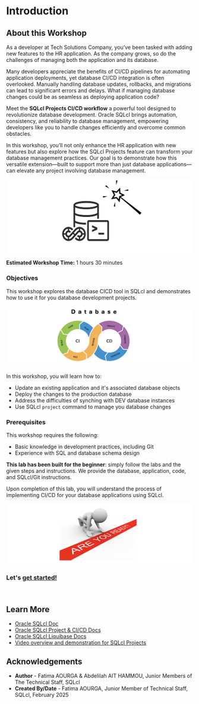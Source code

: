 # Introduction

## About this Workshop

As a developer at Tech Solutions Company, you’ve been tasked with adding new features to the HR application. As the company grows, so do the challenges of managing both the application and its database.

Many developers appreciate the benefits of CI/CD pipelines for automating application deployments, yet database CI/CD integration is often overlooked. Manually handling database updates, rollbacks, and migrations can lead to significant errors and delays. What if managing database changes could be as seamless as deploying application code?

Meet the **SQLcl Projects CI/CD workflow** a powerful tool designed to revolutionize database development. Oracle SQLcl brings automation, consistency, and reliability to database management, empowering developers like you to handle changes efficiently and overcome common obstacles.

In this workshop, you’ll not only enhance the HR application with new features but also explore how the SQLcl Projects feature can transform your database management practices. Our goal is to demonstrate how this versatile extension—built to support more than just database applications—can elevate any project involving database management.

![SQLcl Projects logo](./../1-introduction/images/sqlcl-projects-logo.png " ")

**Estimated Workshop Time:** 1 hours 30 minutes

### **Objectives**

This workshop explores the database CICD tool in SQLcl and demonstrates how to use it for you database development projects.

![Database ci/cd](./../1-introduction/images/database-cicd.png " ")

In this workshop, you will learn how to:

* Update an existing application and it's associated database objects
* Deploy the changes to the production database
* Address the difficulties of synching with DEV database instances
* Use SQLcl `project` command to manage you database changes

### **Prerequisites**

This workshop requires the following:

* Basic knowledge in development practices, including Git
* Experience with SQL and database schema design

**This lab has been built for the beginner**: simply follow the labs and the given steps and instructions. We provide the database, application, code, and SQLcl/Git instructions.

Upon completion of this lab, you will understand the process of implementing CI/CD for your database applications using SQLcl.

![Are you ready?](./../1-introduction/images/are-you-ready.png " ")

### **Let's** [**get started!**](#next)
</br>

## Learn More

* [Oracle SQLcl Doc](https://docs.oracle.com/en/database/oracle/sql-developer-command-line/24.3/sqcug/working-sqlcl.html)
* [Oracle SQLcl Project & CI/CD Docs](https://docs.oracle.com/en/database/oracle/sql-developer-command-line/24.3/sqcug/database-application-ci-cd.html#GUID-6A942F42-A365-4FF2-9D05-6DC2A0740D24)
* [Oracle SQLcl Liquibase Docs](https://docs.oracle.com/en/database/oracle/sql-developer-command-line/24.3/sqcug/using-liquibase.html)
* [Video overview and demonstration for SQLcl Projects](https://youtu.be/qCc-f24HLCU?si=3z-aRBdzu_QhixJ9&t=182)

## Acknowledgements

* **Author** - Fatima AOURGA & Abdelilah AIT HAMMOU, Junior Members of The Technical Staff, SQLcl
* **Created By/Date** - Fatima AOURGA, Junior Member of Technical Staff, SQLcl, February 2025